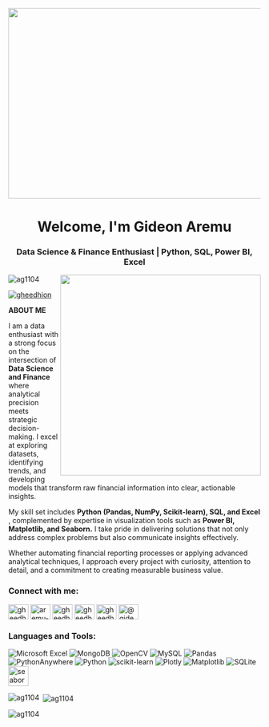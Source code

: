 <p></p>
<img align="center" alt"Data Science" width="1600" height="380" src="https://media.licdn.com/dms/image/C4D12AQEeKAn9dPLbhw/article-cover_image-shrink_600_2000/0/1616667695311?e=2147483647&v=beta&t=KTbbDeJ4Wwf6KFCPZ0Q1Et1jbaD7d81SHbTx-NVs3QA">
<h1 align="center">Welcome, I'm Gideon Aremu</h1>
<h3 align="center">Data Science & Finance Enthusiast | Python, SQL, Power BI, Excel </h3>
<img align="right" alt"Data Science" width="400" src="https://miro.medium.com/v2/resize:fit:900/1*YCrp0Z8mAOe2IUV9XmlEDw.gif">

<p align="left"> <img src="https://komarev.com/ghpvc/?username=ag1104&label=Profile%20views&color=0e75b6&style=flat" alt="ag1104" /> </p>


<p align="left"> <a href="https://twitter.com/gheedhion" target="blank"><img src="https://img.shields.io/twitter/follow/gheedhion?logo=twitter&style=for-the-badge" alt="gheedhion" /></a> </p>
<p><b> ABOUT ME </b></p>
<p> I am a data enthusiast with a strong focus on the intersection of <b> Data Science and Finance </b> where analytical precision meets strategic decision-making. I excel at exploring datasets, identifying trends, and developing models that transform raw financial information into clear, actionable insights.

My skill set includes <b>Python (Pandas, NumPy, Scikit-learn), SQL, and Excel </b>, complemented by expertise in visualization tools such as <b> Power BI, Matplotlib, and Seaborn.</b> I take pride in delivering solutions that not only address complex problems but also communicate insights effectively.

Whether automating financial reporting processes or applying advanced analytical techniques, I approach every project with curiosity, attention to detail, and a commitment to creating measurable business value. </p>

<h3 align="left">Connect with me:</h3>
<p align="left">
<a href="https://twitter.com/gheedhion" target="blank"><img align="center" src="https://raw.githubusercontent.com/rahuldkjain/github-profile-readme-generator/master/src/images/icons/Social/twitter.svg" alt="gheedhion" height="30" width="40" /></a>
<a href="https://linkedin.com/in/aremu-gideon" target="blank"><img align="center" src="https://raw.githubusercontent.com/rahuldkjain/github-profile-readme-generator/master/src/images/icons/Social/linked-in-alt.svg" alt="aremu-gideon" height="30" width="40" /></a>
<a href="https://kaggle.com/gheedhion" target="blank"><img align="center" src="https://raw.githubusercontent.com/rahuldkjain/github-profile-readme-generator/master/src/images/icons/Social/kaggle.svg" alt="gheedhion" height="30" width="40" /></a>
<a href="https://fb.com/gheedhion" target="blank"><img align="center" src="https://raw.githubusercontent.com/rahuldkjain/github-profile-readme-generator/master/src/images/icons/Social/facebook.svg" alt="gheedhion" height="30" width="40" /></a>
<a href="https://instagram.com/gheedhion" target="blank"><img align="center" src="https://raw.githubusercontent.com/rahuldkjain/github-profile-readme-generator/master/src/images/icons/Social/instagram.svg" alt="gheedhion" height="30" width="40" /></a>
<a href="https://medium.com/@gideonaremu2018" target="blank"><img align="center" src="https://raw.githubusercontent.com/rahuldkjain/github-profile-readme-generator/master/src/images/icons/Social/medium.svg" alt="@gideonaremu2018" height="30" width="40" /></a>
</p>

<h3 align="left">Languages and Tools:</h3>

![Microsoft Excel](https://img.shields.io/badge/Microsoft_Excel-217346?style=for-the-badge&logo=microsoft-excel&logoColor=white)
![MongoDB](https://img.shields.io/badge/MongoDB-%234ea94b.svg?style=for-the-badge&logo=mongodb&logoColor=white)
![OpenCV](https://img.shields.io/badge/opencv-%23white.svg?style=for-the-badge&logo=opencv&logoColor=white)
![MySQL](https://img.shields.io/badge/mysql-4479A1.svg?style=for-the-badge&logo=mysql&logoColor=white)
![Pandas](https://img.shields.io/badge/pandas-%23150458.svg?style=for-the-badge&logo=pandas&logoColor=white)
![PythonAnywhere](https://img.shields.io/badge/pythonanywhere-%232F9FD7.svg?style=for-the-badge&logo=pythonanywhere&logoColor=151515)
![Python](https://img.shields.io/badge/python-3670A0?style=for-the-badge&logo=python&logoColor=ffdd54)
![scikit-learn](https://img.shields.io/badge/scikit--learn-%23F7931E.svg?style=for-the-badge&logo=scikit-learn&logoColor=white)
![Plotly](https://img.shields.io/badge/Plotly-%233F4F75.svg?style=for-the-badge&logo=plotly&logoColor=white) 
![Matplotlib](https://img.shields.io/badge/Matplotlib-%23ffffff.svg?style=for-the-badge&logo=Matplotlib&logoColor=black)
![SQLite](https://img.shields.io/badge/sqlite-%2307405e.svg?style=for-the-badge&logo=sqlite&logoColor=white)
<a href="https://seaborn.pydata.org/" target="_blank" rel="noreferrer"> <img src="https://seaborn.pydata.org/_images/logo-mark-lightbg.svg" alt="seaborn" width="40" height="40"/> </a>

<p><img align="left" src="https://github-readme-stats.vercel.app/api/top-langs?username=ag1104&show_icons=true&locale=en&layout=compact" alt="ag1104" /></p>

<p>&nbsp;<img align="center" src="https://github-readme-stats.vercel.app/api?username=ag1104&show_icons=true&locale=en" alt="ag1104" /></p>

<p><img align="center" src="https://github-readme-streak-stats.herokuapp.com/?user=ag1104&" alt="ag1104" /></p>
